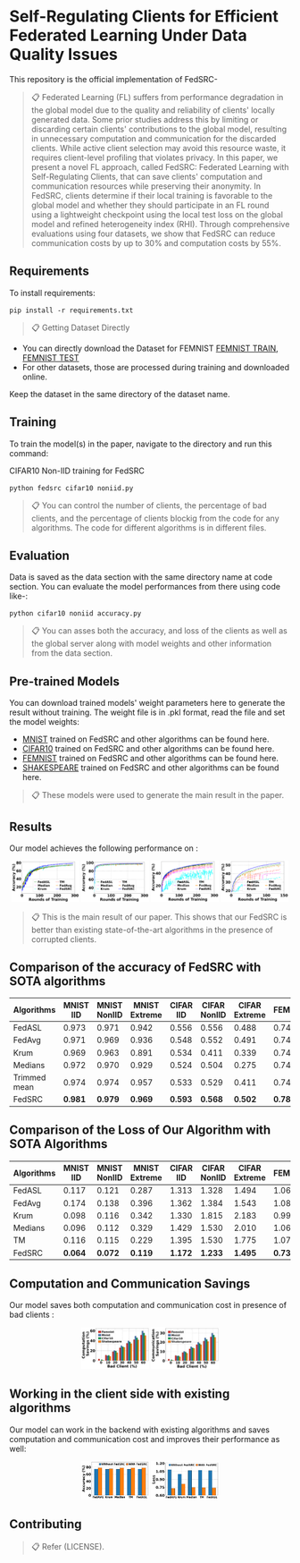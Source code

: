

# Self-Regulating Clients for Efficient Federated Learning Under Data Quality Issues

This repository is the official implementation of FedSRC-

>📋 Federated Learning (FL) suffers from performance degradation in the global model due to the quality and reliability of clients' locally generated data. Some prior studies address this by limiting or discarding certain clients' contributions to the global model, resulting in unnecessary computation and communication for the discarded clients. While active client selection may avoid this resource waste, it requires client-level profiling that violates privacy. In this paper, we present a novel FL approach, called FedSRC: Federated Learning with Self-Regulating Clients, that can save clients' computation and communication resources while preserving their anonymity. In FedSRC, clients determine if their local training is favorable to the global model and whether they should participate in an FL round using a lightweight checkpoint using the local test loss on the global model and refined heterogeneity index (RHI).
Through comprehensive evaluations using four datasets, we show that FedSRC can reduce communication costs by up to 30\% and computation costs by 55\%.
## Requirements

To install requirements:

```setup
pip install -r requirements.txt
```
>📋  Getting Dataset Directly
- You can directly download the Dataset for FEMNIST [FEMNIST TRAIN](https://drive.google.com/file/d/1dhwHcwHvgHGraG-OMXzVA4WrpiNLoqAV/view?usp=sharing), [FEMNIST TEST](https://drive.google.com/file/d/1Oe3yEPa2TruLkEOTLsZtipZjERBs-a1M/view?usp=sharing)
- For other datasets, those are processed during training and downloaded online.

Keep the dataset in the same directory of the dataset name.

## Training

To train the model(s) in the paper, navigate to the directory and run this command:


CIFAR10 Non-IID training for FedSRC
```
python fedsrc cifar10 noniid.py
```

>📋 You can control the number of clients, the percentage of bad clients, and the percentage of clients blockig from the code for any algorithms. The code for different algorithms is in different files.

## Evaluation

Data is saved as the data section with the same directory name at code section. You can evaluate the model performances from there using code like-:

```eval
python cifar10 noniid accuracy.py
```

>📋  You can asses both the accuracy, and loss of the clients as well as the global server along with model weights and other information from the data section.
>
## Pre-trained Models

You can download trained models' weight parameters here to generate the result without training. The weight file is in .pkl format, read the file and set the model weights:

- [MNIST](/Mnist/pretrain%20model/noniid) trained on FedSRC and other algorithms can be found here. 
- [CIFAR10](/Cifar10/pretrain%20model/noniid) trained on FedSRC and other algorithms can be found here. 
- [FEMNIST](/Femnist/pretrain%20model/noniid) trained on FedSRC and other algorithms can be found here.
- [SHAKESPEARE](https://drive.google.com/drive/folders/10jlTg8FhzvWduFYh7t0fMNKcLTmhvMH8?usp=sharing) trained on FedSRC and other algorithms can be found here.

>📋 These models were  used to generate the main result in the paper.



## Results

Our model achieves the following performance on :
<div align="center">
    <img src="Femnist/figure/femnist noniid accuracy.png" width="24%" alt="Image">
    <img src="Mnist/figure/mnist noniid accuracy.png" width="24%" alt="Image">
    <img src="Cifar10/figure/cifar10 noniid accuracy.png" width="24%" alt="Image">
    <img src="Shakespeare/figure/shakespeare noniid accuracy.png" width="24%" alt="Image">
</div>



>📋  This is the main result of our paper. This shows that our FedSRC is better than existing  state-of-the-art algorithms in the presence of corrupted clients.

## Comparison of the accuracy of FedSRC with SOTA algorithms

| Algorithms  | MNIST IID | MNIST NonIID | MNIST Extreme | CIFAR IID | CIFAR NonIID | CIFAR Extreme | FEMNIST | Shakespeare |
|-------------|------------|--------------|---------------|-----------|--------------|---------------|---------|-------------|
| FedASL     | 0.973      | 0.971        | 0.942         | 0.556     | 0.556        | 0.488         | 0.746   | 0.511       |
| FedAvg     | 0.971      | 0.969        | 0.936         | 0.548     | 0.552        | 0.491         | 0.749   | 0.499       |
| Krum       | 0.969      | 0.963        | 0.891         | 0.534     | 0.411        | 0.339         | 0.742   | 0.357       |
| Medians    | 0.972      | 0.970        | 0.929         | 0.524     | 0.504        | 0.275         | 0.742   | 0.417       |
| Trimmed mean         | 0.974      | 0.974        | 0.957         | 0.533     | 0.529        | 0.411         | 0.743   | 0.449       |
| FedSRC     | **0.981**  | **0.979**    | **0.969**     | **0.593** | **0.568**    | **0.502**     | **0.780**| **0.524**   |


## Comparison of the Loss of Our Algorithm with SOTA Algorithms

| Algorithms     | MNIST IID     | MNIST NonIID | MNIST Extreme | CIFAR IID    | CIFAR NonIID | CIFAR Extreme | FEMNIST       | Shakespeare  |
| -------------- | ------------- | ------------ | --------------| ------------ | -------------| --------------| ------------- | -------------|
| FedASL         | 0.117         | 0.121        | 0.287         | 1.313        | 1.328        | 1.494         | 1.064         | 1.655         |
| FedAvg         | 0.174         | 0.138        | 0.396         | 1.362        | 1.384        | 1.543         | 1.080         | 1.699         |
| Krum           | 0.098         | 0.116        | 0.342         | 1.330        | 1.815        | 2.183         | 0.996         | 2.315         |
| Medians        | 0.096         | 0.112        | 0.329         | 1.429        | 1.530        | 2.010         | 1.066         | 2.027         |
| TM             | 0.116         | 0.115        | 0.229         | 1.395        | 1.530        | 1.775         | 1.071         | 1.895         |
|FedSRC          | **0.064**    | **0.072**   | **0.119**    | **1.172**   | **1.233**   | **1.495**     | **0.731**    | **1.607**    |

## Computation and Communication Savings

Our model saves both computation and communication cost in presence of bad clients :
<div align="center">
    <img src="Femnist/figure/computation_savings_bar.png" width="24%" alt="Image">
    <img src="Femnist/figure/communication_savings_bar.png" width="24%" alt="Image">
</div>

## Working in the client side with existing algorithms

Our model can work in the backend with existing algorithms and saves computation and communication cost and improves their performance as well:
<div align="center">
    <img src="Femnist/figure/backend accuracy.png" width="24%" alt="Image">
    <img src="Femnist/figure/backend_loss.png" width="24%" alt="Image">
</div>

## Contributing

>📋  Refer (LICENSE). 
